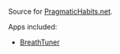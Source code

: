 Source for [PragmaticHabits.net](http://pragmatichabits.net).

Apps included:

  * [BreathTuner](https://github.com/tudurwulf/breath-tuner.web.git)

